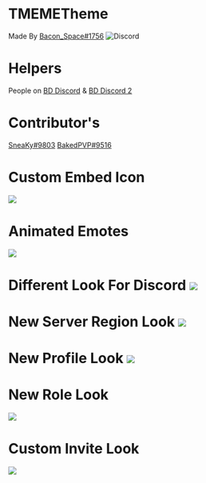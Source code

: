 # TMEMETheme
Made By [Bacon_Space#1756](https://discord.me/bacon_space) ![Discord](https://img.shields.io/discord/95608213499555840.svg)
# Helpers 
People on [BD Discord](https://discord.gg/0Tmfo5ZbORCRqbAd) & [BD Discord 2](https://discord.gg/2HScm8j)
# Contributor's 
[SneaKy#9803](https://discord.gg/nfPu2EG) 
[BakedPVP#9516](http://www.twitchcord.com)

# Custom Embed Icon 
![](https://goo.gl/uQQ7tH)
# Animated Emotes
![](https://i.imgur.com/psACaXY.gif)

# Different Look For Discord ![](https://goo.gl/HaZsLR)

# New Server Region Look ![](https://goo.gl/NvfsxG)

# New Profile Look ![](https://goo.gl/7ygnoh)

# New Role Look 
![](https://goo.gl/QDiB94)
# Custom Invite Look 
![](https://goo.gl/LigRc8)

